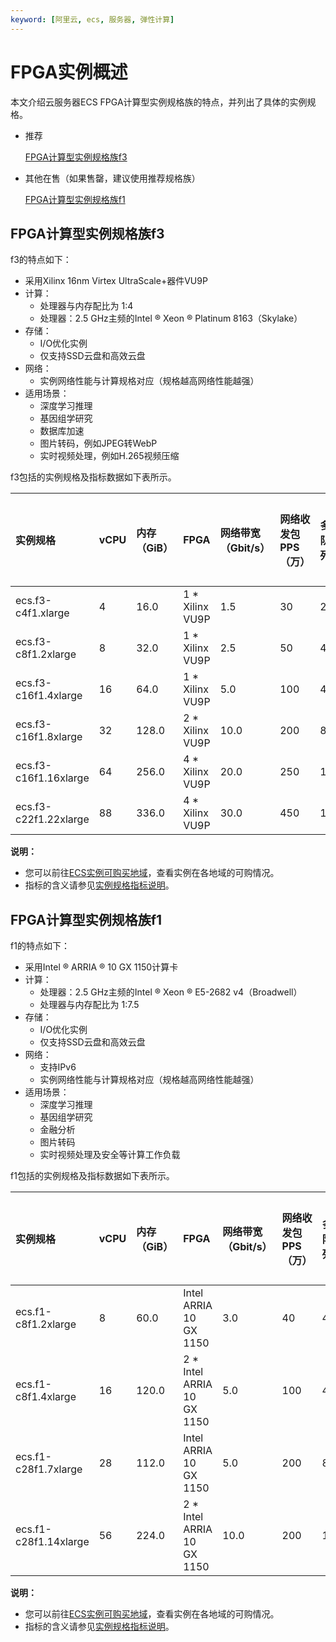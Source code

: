 ```yaml
---
keyword: [阿里云, ecs, 服务器, 弹性计算]
---
```


# FPGA实例概述

本文介绍云服务器ECS FPGA计算型实例规格族的特点，并列出了具体的实例规格。

-   推荐

    [FPGA计算型实例规格族f3](#section_9xy_ea1_wz9)

-   其他在售（如果售罄，建议使用推荐规格族）

    [FPGA计算型实例规格族f1](#section_3f4_xet_8t8)


## FPGA计算型实例规格族f3

f3的特点如下：

-   采用Xilinx 16nm Virtex UltraScale+器件VU9P
-   计算：
    -   处理器与内存配比为 1:4
    -   处理器：2.5 GHz主频的Intel ® Xeon ® Platinum 8163（Skylake）
-   存储：
    -   I/O优化实例
    -   仅支持SSD云盘和高效云盘
-   网络：
    -   实例网络性能与计算规格对应（规格越高网络性能越强）
-   适用场景：
    -   深度学习推理
    -   基因组学研究
    -   数据库加速
    -   图片转码，例如JPEG转WebP
    -   实时视频处理，例如H.265视频压缩

f3包括的实例规格及指标数据如下表所示。

|实例规格|vCPU|内存（GiB）|FPGA|网络带宽（Gbit/s）|网络收发包PPS（万）|多队列|弹性网卡|单网卡私有IP|
|:---|:---|:------|:---|:-----------|:----------|:--|:---|-------|
|ecs.f3-c4f1.xlarge|4|16.0|1 \* Xilinx VU9P|1.5|30|2|3|10|
|ecs.f3-c8f1.2xlarge|8|32.0|1 \* Xilinx VU9P|2.5|50|4|4|10|
|ecs.f3-c16f1.4xlarge|16|64.0|1 \* Xilinx VU9P|5.0|100|4|8|20|
|ecs.f3-c16f1.8xlarge|32|128.0|2 \* Xilinx VU9P|10.0|200|8|8|20|
|ecs.f3-c16f1.16xlarge|64|256.0|4 \* Xilinx VU9P|20.0|250|16|8|20|
|ecs.f3-c22f1.22xlarge|88|336.0|4 \* Xilinx VU9P|30.0|450|16|8|20|

**说明：**

-   您可以前往[ECS实例可购买地域](https://ecs-buy.aliyun.com/instanceTypes/#/instanceTypeByRegion)，查看实例在各地域的可购情况。
-   指标的含义请参见[实例规格指标说明](/cn.zh-CN/实例/实例规格族.md)。

## FPGA计算型实例规格族f1

f1的特点如下：

-   采用Intel ® ARRIA ® 10 GX 1150计算卡
-   计算：
    -   处理器：2.5 GHz主频的Intel ® Xeon ® E5-2682 v4（Broadwell）
    -   处理器与内存配比为 1:7.5
-   存储：
    -   I/O优化实例
    -   仅支持SSD云盘和高效云盘
-   网络：
    -   支持IPv6
    -   实例网络性能与计算规格对应（规格越高网络性能越强）
-   适用场景：
    -   深度学习推理
    -   基因组学研究
    -   金融分析
    -   图片转码
    -   实时视频处理及安全等计算工作负载

f1包括的实例规格及指标数据如下表所示。

|实例规格|vCPU|内存（GiB）|FPGA|网络带宽（Gbit/s）|网络收发包PPS（万）|多队列|弹性网卡|单网卡私有IP|
|:---|:---|:------|:---|:-----------|:----------|:--|:---|-------|
|ecs.f1-c8f1.2xlarge|8|60.0|Intel ARRIA 10 GX 1150|3.0|40|4|4|10|
|ecs.f1-c8f1.4xlarge|16|120.0|2 \* Intel ARRIA 10 GX 1150|5.0|100|4|8|20|
|ecs.f1-c28f1.7xlarge|28|112.0|Intel ARRIA 10 GX 1150|5.0|200|8|8|20|
|ecs.f1-c28f1.14xlarge|56|224.0|2 \* Intel ARRIA 10 GX 1150|10.0|200|14|8|20|

**说明：**

-   您可以前往[ECS实例可购买地域](https://ecs-buy.aliyun.com/instanceTypes/#/instanceTypeByRegion)，查看实例在各地域的可购情况。
-   指标的含义请参见[实例规格指标说明](/cn.zh-CN/实例/实例规格族.md)。


